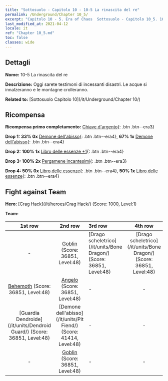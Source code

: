 ```yaml
---
title: "Sottosuolo - Capitolo 10 - 10-5 La rinascita del re"
permalink: /Underground/Chapter 10_5/
excerpt: "Capitolo 10 - 5. Era of Chaos  Sottosuolo - Capitolo 10_5. 10-5 La rinascita del re"
last_modified_at: 2021-04-12
locale: it
ref: "Chapter 10_5.md"
toc: false
classes: wide
---
```


## Dettagli

 **Nome:** 10-5 La rinascita del re

 **Descrizione:** Oggi sarete testimoni di incessanti disastri. Le acque si innalzeranno e le montagne crolleranno.

 **Related to:** [Sottosuolo Capitolo 10](/it/Underground/Chapter 10/)

## Ricompensa

 **Ricompensa primo completamento:** [Chiave d'argento](/it/Items/con_693/){: .btn .btn--era3}

 **Drop 1:** **33% 0x** [Demone dell'abisso](/it/Items/unt_230/){: .btn .btn--era4}, **67% 1x** [Demone dell'abisso](/it/Items/unt_230/){: .btn .btn--era4}

 **Drop 2:** **100% 1x** [Libro delle essenze +1](/it/Items/mat_46/){: .btn .btn--era4}

 **Drop 3:** **100% 2x** [Pergamene incantesimi](/it/Items/con_694/){: .btn .btn--era3}

 **Drop 4:** **50% 0x** [Libro delle essenze](/it/Items/mat_39/){: .btn .btn--era4}, **50% 1x** [Libro delle essenze](/it/Items/mat_39/){: .btn .btn--era4}


## Fight against Team
 **Hero:** [Crag Hack](/it/heroes/Crag Hack/) (Score: 1000, Level:1)

 **Team:**


  | 1st row | 2nd row | 3rd row | 4th row |
  |:----:|:----:|:----|:----:|
  | - | [Goblin](/it/units/Goblin/) (Score: 36851, Level:48)  | [Drago scheletrico](/it/units/Bone Dragon/) (Score: 36851, Level:48)  | [Drago scheletrico](/it/units/Bone Dragon/) (Score: 36851, Level:48)  |
  | [Behemoth](/it/units/Behemoth/) (Score: 36851, Level:48)  | [Angelo](/it/units/Angel/) (Score: 36851, Level:48)  | - | - |
  | [Guardia Dendroide](/it/units/Dendroid Guard/) (Score: 36851, Level:48)  | [Demone dell'abisso](/it/units/Pit Fiend/) (Score: 41414, Level:48)  | - | - |
  | - | [Goblin](/it/units/Goblin/) (Score: 36851, Level:48)  | - | - |


